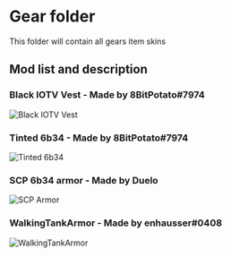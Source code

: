 # Gear folder
This folder will contain all gears item skins

## Mod list and description

### Black IOTV Vest - Made by 8BitPotato#7974
![Black IOTV Vest](https://cdn.discordapp.com/attachments/602533402402619422/676465862185582592/unknown.png)

### Tinted 6b34 - Made by 8BitPotato#7974
![Tinted 6b34](https://cdn.discordapp.com/attachments/602533402402619422/676465837107970049/unknown.png)

### SCP 6b34 armor - Made by Duelo
![SCP Armor](https://cdn.discordapp.com/attachments/638306949900926991/672106813562552332/unknown.png)

### WalkingTankArmor - Made by enhausser#0408
![WalkingTankArmor](https://cdn.discordapp.com/attachments/602533402402619422/676495965003448340/walkingtank.png)